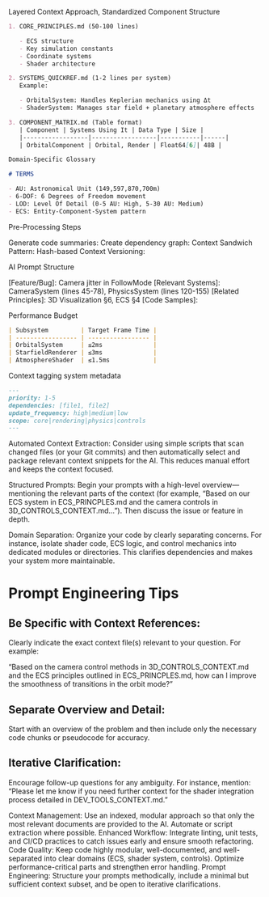 Layered Context Approach, Standardized Component Structure

```md
1. CORE_PRINCIPLES.md (50-100 lines)

   - ECS structure
   - Key simulation constants
   - Coordinate systems
   - Shader architecture

2. SYSTEMS_QUICKREF.md (1-2 lines per system)
   Example:

   - OrbitalSystem: Handles Keplerian mechanics using Δt
   - ShaderSystem: Manages star field + planetary atmosphere effects

3. COMPONENT_MATRIX.md (Table format)
   | Component | Systems Using It | Data Type | Size |
   |------------------|------------------|-----------|------|
   | OrbitalComponent | Orbital, Render | Float64[6]| 48B |
```

```md
Domain-Specific Glossary

# TERMS

- AU: Astronomical Unit (149,597,870,700m)
- 6-DOF: 6 Degrees of Freedom movement
- LOD: Level Of Detail (0-5 AU: High, 5-30 AU: Medium)
- ECS: Entity-Component-System pattern
```

Pre-Processing Steps

Generate code summaries:
Create dependency graph:
Context Sandwich Pattern:
Hash-based Context Versioning:

AI Prompt Structure

[Feature/Bug]: Camera jitter in FollowMode
[Relevant Systems]: CameraSystem (lines 45-78), PhysicsSystem (lines 120-155)
[Related Principles]: 3D Visualization §6, ECS §4
[Code Samples]:

Performance Budget

```md
| Subsystem         | Target Frame Time |
| ----------------- | ----------------- |
| OrbitalSystem     | ≤2ms              |
| StarfieldRenderer | ≤3ms              |
| AtmosphereShader  | ≤1.5ms            |
```

Context tagging system metadata

```md
---
priority: 1-5
dependencies: [file1, file2]
update_frequency: high|medium|low
scope: core|rendering|physics|controls
---
```

Automated Context Extraction: Consider using simple scripts that scan changed files (or your Git commits) and then automatically select and package relevant context snippets for the AI. This reduces manual effort and keeps the context focused.

Structured Prompts: Begin your prompts with a high-level overview—mentioning the relevant parts of the context (for example, “Based on our ECS system in ECS_PRINCPLES.md and the camera controls in 3D_CONTROLS_CONTEXT.md…”). Then discuss the issue or feature in depth.

Domain Separation: Organize your code by clearly separating concerns. For instance, isolate shader code, ECS logic, and control mechanics into dedicated modules or directories. This clarifies dependencies and makes your system more maintainable.

# Prompt Engineering Tips

## Be Specific with Context References:

Clearly indicate the exact context file(s) relevant to your question. For example:

“Based on the camera control methods in 3D_CONTROLS_CONTEXT.md and the ECS principles outlined in ECS_PRINCPLES.md, how can I improve the smoothness of transitions in the orbit mode?”

## Separate Overview and Detail:

Start with an overview of the problem and then include only the necessary code chunks or pseudocode for accuracy.

## Iterative Clarification:

Encourage follow-up questions for any ambiguity. For instance, mention:
“Please let me know if you need further context for the shader integration process detailed in DEV_TOOLS_CONTEXT.md.”

Context Management: Use an indexed, modular approach so that only the most relevant documents are provided to the AI. Automate or script extraction where possible.
Enhanced Workflow: Integrate linting, unit tests, and CI/CD practices to catch issues early and ensure smooth refactoring.
Code Quality: Keep code highly modular, well-documented, and well-separated into clear domains (ECS, shader system, controls). Optimize performance-critical parts and strengthen error handling.
Prompt Engineering: Structure your prompts methodically, include a minimal but sufficient context subset, and be open to iterative clarifications.
